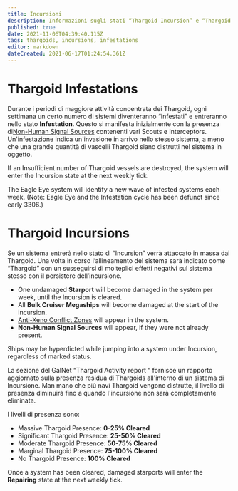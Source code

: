 ```yaml
---
title: Incursioni
description: Informazioni sugli stati “Thargoid Incursion” e “Thargoid Infestation”
published: true
date: 2021-11-06T04:39:40.115Z
tags: thargoids, incursions, infestations
editor: markdown
dateCreated: 2021-06-17T01:24:54.361Z
---
```


# Thargoid Infestations
Durante i periodi di maggiore attività concentrata dei Thargoid, ogni settimana un certo numero di sistemi diventeranno “Infestati” e entreranno nello stato **Infestation**. Questo si manifesta inizialmente con la presenza di[Non-Human Signal Sources](/en/nhss) contenenti vari Scouts e Interceptors. Un'infestazione indica un'invasione in arrivo nello stesso sistema, a meno che una grande quantità di vascelli Thargoid siano distrutti nel sistema in oggetto.

If an Insufficient number of Thargoid vessels are destroyed, the system will enter the Incursion state at the next weekly tick.

The Eagle Eye system will identify a new wave of infested systems each week. (Note: Eagle Eye and the Infestation cycle has been defunct since early 3306.)

# Thargoid Incursions
Se un sistema entrerà nello stato di “Incursion” verrà attaccato in massa dai Thargoid. Una volta in corso l’allineamento del sistema sarà indicato come “Thargoid” con un susseguirsi di molteplici effetti negativi sul sistema stesso con il persistere dell’incursione.

- One undamaged **Starport** will become damaged in the system per week, until the Incursion is cleared.
- All **Bulk Cruiser Megaships** will become damaged at the start of the incursion.
- [Anti-Xeno Conflict Zones](/en/conflict-zones) will appear in the system.
- **Non-Human Signal Sources** will appear, if they were not already present.

Ships may be hyperdicted while jumping into a system under Incursion, regardless of marked status.

La sezione del GalNet “Thargoid Activity report “ fornisce un rapporto aggiornato sulla presenza residua di Thargoids all'interno di un sistema di Incursione. Man mano che più navi Thargoid vengono distrutte, il livello di presenza diminuirà fino a quando l'incursione non sarà completamente eliminata.

I livelli di presenza sono:

- Massive Thargoid Presence: **0-25% Cleared**
- Significant Thargoid Presence: **25-50% Cleared**
- Moderate Thargoid Presence: **50-75% Cleared**
- Marginal Thargoid Presence: **75-100% Cleared**
- No Thargoid Presence: **100% Cleared**

Once a system has been cleared, damaged starports will enter the **Repairing** state at the next weekly tick.